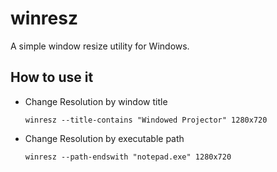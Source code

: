 # winresz

A simple window resize utility for Windows.

## How to use it

- Change Resolution by window title
  ```
  winresz --title-contains "Windowed Projector" 1280x720
  ```
- Change Resolution by executable path
  ```
  winresz --path-endswith "notepad.exe" 1280x720
  ```
